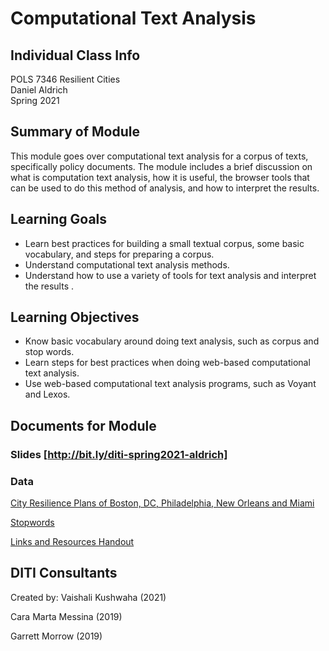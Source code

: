 # Computational Text Analysis

## Individual Class Info
POLS 7346 Resilient Cities
<br>
Daniel Aldrich
<br>
Spring 2021
<br>

## Summary of Module
This module goes over computational text analysis for a corpus of texts, specifically policy documents. The module includes a brief discussion on what is computation text analysis, how it is useful, the browser tools that can be used to do this method of analysis, and how to interpret the results.

## Learning Goals
- Learn best practices for building a small textual corpus, some basic vocabulary, and steps for preparing a corpus.
- Understand computational text analysis methods.
- Understand how to use a variety of tools for text analysis and interpret the results .

## Learning Objectives
- Know basic vocabulary around doing text analysis, such as corpus and stop words.
- Learn steps for best practices when doing web-based computational text analysis.
- Use web-based computational text analysis programs, such as Voyant and Lexos.

## Documents for Module

### Slides [http://bit.ly/diti-spring2021-aldrich] 

### Data
[City Resilience Plans of Boston, DC, Philadelphia, New Orleans and Miami](https://github.com/NULabNortheastern/digitalassignmentshowcase/tree/master/text_analysis/resilient_cities_spring2021-aldrich/data)

[Stopwords](https://github.com/NULabNortheastern/digitalassignmentshowcase/blob/master/text_analysis/resilient_cities_spring2021-aldrich/stopwords.txt)

[Links and Resources Handout](https://github.com/NULabNortheastern/digitalassignmentshowcase/tree/master/text_analysis/resilient_cities_spring2021-aldrich/handouts)

## DITI Consultants
Created by:
Vaishali Kushwaha (2021)

Cara Marta Messina (2019)

Garrett Morrow (2019)
